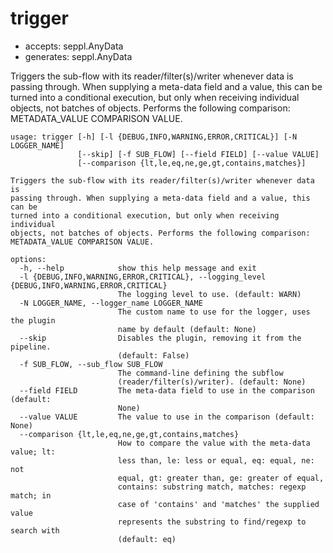 # trigger

* accepts: seppl.AnyData
* generates: seppl.AnyData

Triggers the sub-flow with its reader/filter(s)/writer whenever data is passing through. When supplying a meta-data field and a value, this can be turned into a conditional execution, but only when receiving individual objects, not batches of objects. Performs the following comparison: METADATA_VALUE COMPARISON VALUE.

```
usage: trigger [-h] [-l {DEBUG,INFO,WARNING,ERROR,CRITICAL}] [-N LOGGER_NAME]
               [--skip] [-f SUB_FLOW] [--field FIELD] [--value VALUE]
               [--comparison {lt,le,eq,ne,ge,gt,contains,matches}]

Triggers the sub-flow with its reader/filter(s)/writer whenever data is
passing through. When supplying a meta-data field and a value, this can be
turned into a conditional execution, but only when receiving individual
objects, not batches of objects. Performs the following comparison:
METADATA_VALUE COMPARISON VALUE.

options:
  -h, --help            show this help message and exit
  -l {DEBUG,INFO,WARNING,ERROR,CRITICAL}, --logging_level {DEBUG,INFO,WARNING,ERROR,CRITICAL}
                        The logging level to use. (default: WARN)
  -N LOGGER_NAME, --logger_name LOGGER_NAME
                        The custom name to use for the logger, uses the plugin
                        name by default (default: None)
  --skip                Disables the plugin, removing it from the pipeline.
                        (default: False)
  -f SUB_FLOW, --sub_flow SUB_FLOW
                        The command-line defining the subflow
                        (reader/filter(s)/writer). (default: None)
  --field FIELD         The meta-data field to use in the comparison (default:
                        None)
  --value VALUE         The value to use in the comparison (default: None)
  --comparison {lt,le,eq,ne,ge,gt,contains,matches}
                        How to compare the value with the meta-data value; lt:
                        less than, le: less or equal, eq: equal, ne: not
                        equal, gt: greater than, ge: greater of equal,
                        contains: substring match, matches: regexp match; in
                        case of 'contains' and 'matches' the supplied value
                        represents the substring to find/regexp to search with
                        (default: eq)
```
